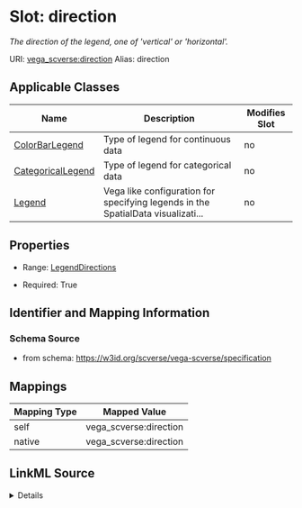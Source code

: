 

# Slot: direction 


_The direction of the legend, one of 'vertical' or 'horizontal'._





URI: [vega_scverse:direction](https://w3id.org/scverse/vega-scverse/direction)
Alias: direction

<!-- no inheritance hierarchy -->





## Applicable Classes

| Name | Description | Modifies Slot |
| --- | --- | --- |
| [ColorBarLegend](ColorBarLegend.md) | Type of legend for continuous data |  no  |
| [CategoricalLegend](CategoricalLegend.md) | Type of legend for categorical data |  no  |
| [Legend](Legend.md) | Vega like configuration for specifying legends in the SpatialData visualizati... |  no  |







## Properties

* Range: [LegendDirections](LegendDirections.md)

* Required: True





## Identifier and Mapping Information







### Schema Source


* from schema: https://w3id.org/scverse/vega-scverse/specification




## Mappings

| Mapping Type | Mapped Value |
| ---  | ---  |
| self | vega_scverse:direction |
| native | vega_scverse:direction |




## LinkML Source

<details>
```yaml
name: direction
description: The direction of the legend, one of 'vertical' or 'horizontal'.
from_schema: https://w3id.org/scverse/vega-scverse/specification
rank: 1000
alias: direction
owner: Legend
domain_of:
- Legend
range: legendDirections
required: true

```
</details>